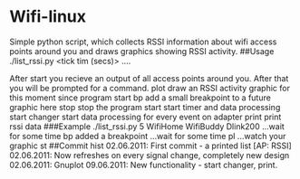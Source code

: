# Wifi-linux
Simple python script, which collects RSSI information about wifi access points around you and draws graphics showing RSSI activity.
##Usage
./list_rssi.py <tick tim (secs)> <Watched access point1> <Watch access point2> ....

After start you recieve an output of all access points around you.
After that you will be prompted for a command.
    plot
        draw an RSSI activity graphic for this moment since program start
    bp
        add a small breakpoint to a future graphic here
    stop
        stop the program
    start
        start timer and data processing
    start changer
        start data processing for every event on adapter
    print
        print rssi data
###Example
    ./list_rssi.py 5 WifiHome WifiBuddy Dlink200
    ...wait for some time
    bp
    added a breakpoint 
    ...wait for some time
    pl
    ...watch your graphic
    st
##Commit hist
    02.06.2011: First commit - a printed list [AP: RSSI]
    02.06.2011: Now refreshes on every signal change, completely new design
    02.06.2011: Gnuplot
    09.06.2011: New functionality - start changer, print.
